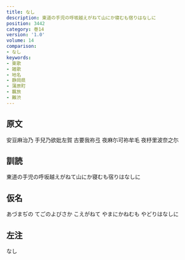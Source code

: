 ```yaml
---
title: なし
description: 東道の手児の呼坂越えがねて山にか寝むも宿りはなしに
position: 3442
category: 巻14
version: '1.0'
volume: 14
comparison:
- なし
keywords:
- 東歌
- 雑歌
- 地名
- 静岡県
- 蒲原町
- 羈旅
- 難渋
---
```


## 原文

安豆麻治乃 手兒乃欲妣左賀 古要我祢弖 夜麻尓可祢牟毛 夜杼里波奈之尓

## 訓読

東道の手児の呼坂越えがねて山にか寝むも宿りはなしに

## 仮名

あづまぢの てごのよびさか こえがねて やまにかねむも やどりはなしに

## 左注

なし
